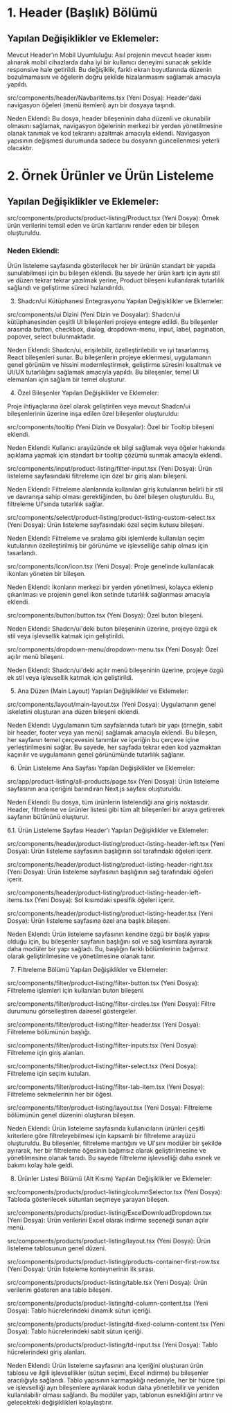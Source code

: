 # 1. Header (Başlık) Bölümü
  ## Yapılan Değişiklikler ve Eklemeler:

Mevcut Header'ın Mobil Uyumluluğu: Asıl projenin mevcut header kısmı alınarak mobil cihazlarda daha iyi bir kullanıcı deneyimi sunacak şekilde responsive hale getirildi. Bu değişiklik, farklı ekran boyutlarında düzenin bozulmamasını ve öğelerin doğru şekilde hizalanmasını sağlamak amacıyla yapıldı.

src/components/header/NavbarItems.tsx (Yeni Dosya): Header'daki navigasyon öğeleri (menü itemleri) ayrı bir dosyaya taşındı.

Neden Eklendi: Bu dosya, header bileşeninin daha düzenli ve okunabilir olmasını sağlamak, navigasyon öğelerinin merkezi bir yerden yönetilmesine olanak tanımak ve kod tekrarını azaltmak amacıyla eklendi. Navigasyon yapısının değişmesi durumunda sadece bu dosyanın güncellenmesi yeterli olacaktır.

# 2. Örnek Ürünler ve Ürün Listeleme
   ## Yapılan Değişiklikler ve Eklemeler:

src/components/products/product-listing/Product.tsx (Yeni Dosya): Örnek ürün verilerini temsil eden ve ürün kartlarını render eden bir bileşen oluşturuldu.

### Neden Eklendi: 
Ürün listeleme sayfasında gösterilecek her bir ürünün standart bir yapıda sunulabilmesi için bu bileşen eklendi. Bu sayede her ürün kartı için aynı stil ve düzen tekrar tekrar yazılmak yerine, Product bileşeni kullanılarak tutarlılık sağlandı ve geliştirme süreci hızlandırıldı.

3. Shadcn/ui Kütüphanesi Entegrasyonu
   Yapılan Değişiklikler ve Eklemeler:

src/components/ui Dizini (Yeni Dizin ve Dosyalar): Shadcn/ui kütüphanesinden çeşitli UI bileşenleri projeye entegre edildi. Bu bileşenler arasında button, checkbox, dialog, dropdown-menu, input, label, pagination, popover, select bulunmaktadır.

Neden Eklendi: Shadcn/ui, erişilebilir, özelleştirilebilir ve iyi tasarlanmış React bileşenleri sunar. Bu bileşenlerin projeye eklenmesi, uygulamanın genel görünüm ve hissini modernleştirmek, geliştirme süresini kısaltmak ve UI/UX tutarlılığını sağlamak amacıyla yapıldı. Bu bileşenler, temel UI elemanları için sağlam bir temel oluşturur.

4. Özel Bileşenler
   Yapılan Değişiklikler ve Eklemeler:

Proje ihtiyaçlarına özel olarak geliştirilen veya mevcut Shadcn/ui bileşenlerinin üzerine inşa edilen özel bileşenler oluşturuldu:

src/components/tooltip (Yeni Dizin ve Dosyalar): Özel bir Tooltip bileşeni eklendi.

Neden Eklendi: Kullanıcı arayüzünde ek bilgi sağlamak veya öğeler hakkında açıklama yapmak için standart bir tooltip çözümü sunmak amacıyla eklendi.

src/components/input/product-listing/filter-input.tsx (Yeni Dosya): Ürün listeleme sayfasındaki filtreleme için özel bir giriş alanı bileşeni.

Neden Eklendi: Filtreleme alanlarında kullanılan giriş kutularının belirli bir stil ve davranışa sahip olması gerektiğinden, bu özel bileşen oluşturuldu. Bu, filtreleme UI'sında tutarlılık sağlar.

src/components/select/product-listing/product-listing-custom-select.tsx (Yeni Dosya): Ürün listeleme sayfasındaki özel seçim kutusu bileşeni.

Neden Eklendi: Filtreleme ve sıralama gibi işlemlerde kullanılan seçim kutularının özelleştirilmiş bir görünüme ve işlevselliğe sahip olması için tasarlandı.

src/components/Icon/icon.tsx (Yeni Dosya): Proje genelinde kullanılacak ikonları yöneten bir bileşen.

Neden Eklendi: İkonların merkezi bir yerden yönetilmesi, kolayca eklenip çıkarılması ve projenin genel ikon setinde tutarlılık sağlanması amacıyla eklendi.

src/components/button/button.tsx (Yeni Dosya): Özel buton bileşeni.

Neden Eklendi: Shadcn/ui'deki buton bileşeninin üzerine, projeye özgü ek stil veya işlevsellik katmak için geliştirildi.

src/components/dropdown-menu/dropdown-menu.tsx (Yeni Dosya): Özel açılır menü bileşeni.

Neden Eklendi: Shadcn/ui'deki açılır menü bileşeninin üzerine, projeye özgü ek stil veya işlevsellik katmak için geliştirildi.

5. Ana Düzen (Main Layout)
   Yapılan Değişiklikler ve Eklemeler:

src/components/layout/main-layout.tsx (Yeni Dosya): Uygulamanın genel iskeletini oluşturan ana düzen bileşeni eklendi.

Neden Eklendi: Uygulamanın tüm sayfalarında tutarlı bir yapı (örneğin, sabit bir header, footer veya yan menü) sağlamak amacıyla eklendi. Bu bileşen, her sayfanın temel çerçevesini tanımlar ve içeriğin bu çerçeve içine yerleştirilmesini sağlar. Bu sayede, her sayfada tekrar eden kod yazmaktan kaçınılır ve uygulamanın genel görünümünde tutarlılık sağlanır.

6. Ürün Listeleme Ana Sayfası
   Yapılan Değişiklikler ve Eklemeler:

src/app/product-listing/all-products/page.tsx (Yeni Dosya): Ürün listeleme sayfasının ana içeriğini barındıran Next.js sayfası oluşturuldu.

Neden Eklendi: Bu dosya, tüm ürünlerin listelendiği ana giriş noktasıdır. Header, filtreleme ve ürünler listesi gibi tüm alt bileşenleri bir araya getirerek sayfanın bütününü oluşturur.

6.1. Ürün Listeleme Sayfası Header'ı
Yapılan Değişiklikler ve Eklemeler:

src/components/header/product-listing/product-listing-header-left.tsx (Yeni Dosya): Ürün listeleme sayfasının başlığının sol tarafındaki öğeleri içerir.

src/components/header/product-listing/product-listing-header-right.tsx (Yeni Dosya): Ürün listeleme sayfasının başlığının sağ tarafındaki öğeleri içerir.

src/components/header/product-listing/product-listing-header-left-items.tsx (Yeni Dosya): Sol kısımdaki spesifik öğeleri içerir.

src/components/header/product-listing/product-listing-header.tsx (Yeni Dosya): Ürün listeleme sayfasına özel ana başlık bileşeni.

Neden Eklendi: Ürün listeleme sayfasının kendine özgü bir başlık yapısı olduğu için, bu bileşenler sayfanın başlığını sol ve sağ kısımlara ayırarak daha modüler bir yapı sağladı. Bu, başlığın farklı bölümlerinin bağımsız olarak geliştirilmesine ve yönetilmesine olanak tanır.

7. Filtreleme Bölümü
   Yapılan Değişiklikler ve Eklemeler:

src/components/filter/product-listing/filter-button.tsx (Yeni Dosya): Filtreleme işlemleri için kullanılan buton bileşeni.

src/components/filter/product-listing/filter-circles.tsx (Yeni Dosya): Filtre durumunu görselleştiren dairesel göstergeler.

src/components/filter/product-listing/filter-header.tsx (Yeni Dosya): Filtreleme bölümünün başlığı.

src/components/filter/product-listing/filter-inputs.tsx (Yeni Dosya): Filtreleme için giriş alanları.

src/components/filter/product-listing/filter-select.tsx (Yeni Dosya): Filtreleme için seçim kutuları.

src/components/filter/product-listing/filter-tab-item.tsx (Yeni Dosya): Filtreleme sekmelerinin her bir öğesi.

src/components/filter/product-listing/layout.tsx (Yeni Dosya): Filtreleme bölümünün genel düzenini oluşturan bileşen.

Neden Eklendi: Ürün listeleme sayfasında kullanıcıların ürünleri çeşitli kriterlere göre filtreleyebilmesi için kapsamlı bir filtreleme arayüzü oluşturuldu. Bu bileşenler, filtreleme mantığını ve UI'sını modüler bir şekilde ayırarak, her bir filtreleme öğesinin bağımsız olarak geliştirilmesine ve yönetilmesine olanak tanıdı. Bu sayede filtreleme işlevselliği daha esnek ve bakımı kolay hale geldi.

8. Ürünler Listesi Bölümü (Alt Kısım)
   Yapılan Değişiklikler ve Eklemeler:

src/components/products/product-listing/columnSelector.tsx (Yeni Dosya): Tabloda gösterilecek sütunları seçmeye yarayan bileşen.

src/components/products/product-listing/ExcelDownloadDropdown.tsx (Yeni Dosya): Ürün verilerini Excel olarak indirme seçeneği sunan açılır menü.

src/components/products/product-listing/layout.tsx (Yeni Dosya): Ürün listeleme tablosunun genel düzeni.

src/components/products/product-listing/products-container-first-row.tsx (Yeni Dosya): Ürün listeleme konteynerinin ilk sırası.

src/components/products/product-listing/table.tsx (Yeni Dosya): Ürün verilerini gösteren ana tablo bileşeni.

src/components/products/product-listing/td-column-content.tsx (Yeni Dosya): Tablo hücrelerindeki dinamik sütun içeriği.

src/components/products/product-listing/td-fixed-column-content.tsx (Yeni Dosya): Tablo hücrelerindeki sabit sütun içeriği.

src/components/products/product-listing/td-input.tsx (Yeni Dosya): Tablo hücrelerindeki giriş alanları.

Neden Eklendi: Ürün listeleme sayfasının ana içeriğini oluşturan ürün tablosu ve ilgili işlevsellikler (sütun seçimi, Excel indirme) bu bileşenler aracılığıyla sağlandı. Tablo yapısının karmaşıklığı nedeniyle, her bir hücre tipi ve işlevselliği ayrı bileşenlere ayrılarak kodun daha yönetilebilir ve yeniden kullanılabilir olması sağlandı. Bu modüler yapı, tablonun esnekliğini artırır ve gelecekteki değişiklikleri kolaylaştırır.
